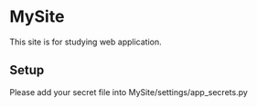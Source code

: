 # MySite
This site is for studying web application.

## Setup
Please add your secret file into MySite/settings/app_secrets.py
